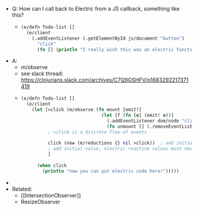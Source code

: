 - Q: How can I call back to Electric from a JS callback, something like this?
	- ```clojure
	  (e/defn Todo-list []
	    (e/client
	      (.addEventListener (.getElementById js/document "button")
	        "click"
	        (fn [] (println "I really wish this was an electric function! eg, (new F)")))))
	  ```
- A:
	- m/observe
	- see slack thread: https://clojurians.slack.com/archives/C7Q9GSHFV/p1683292217371419
	- ```clojure
	  (e/defn Todo-list []
	    (e/client
	      (let [>click (m/observe (fn mount [emit!]
	                                (let [f (fn [e] (emit! e))]
	                                  (.addEventListener dom/node "click" f)
	                                  (fn unmount [] (.removeEventListener don/node "click" f)))))
	            ; >click is a discrete flow of events 
	            
	            click (new (m/reductions {} nil >click))  ; add initial value
	            ; add initial value, electric reactive values must never be undefined 
	            ]
	        
	        (when click
	          (println "now you can put electric code here!")))))
	  ```
-
- Related:
	- [[IntersectionObserver]]
	- ResizeObserver